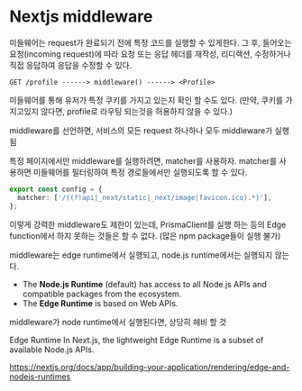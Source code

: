 # Nextjs middleware

미들웨어는 request가 완료되기 전에 특정 코드를 실행할 수 있게한다. 그 후, 들어오는 요청(incoming request)에 따라 요청 또는 응답 헤더를 재작성, 리디렉션, 수정하거나 직접 응답하여 응답을 수정할 수 있다.

```
GET /profile ------> middleware() ------> <Profile>
```

미들웨어를 통해 유저가 특정 쿠키를 가지고 있는지 확인 할 수도 있다. (만약, 쿠키를 가지고있지 않다면, profile로 라우팅 되는것을 허용하지 않을 수 있다.)

middleware를 선언하면, 서비스의 모든 request 하나하나 모두 middleware가 실행 됨

특정 페이지에서만 middleware를 실행하려면, matcher를 사용하자.
matcher를 사용하면 미들웨어를 필터링하여 특정 경로들에서만 실행되도록 할 수 있다.

```ts
export const config = {
  matcher: ['/((?!api|_next/static|_next/image|favicon.ico).*)'],
};
```

이렇게 강력한 middleware도 제한이 있는데, PrismaClient를 실행 하는 등의 Edge function에서 하지 못하는 것들은 할 수 없다. (많은 npm package들이 실행 불가)

middleware는 edge runtime에서 실행되고, node.js runtime에서는 실행되지 않는다.

- The **Node.js Runtime** (default) has access to all Node.js APIs and compatible packages from the ecosystem.
- The **Edge Runtime** is based on Web APIs.

middleware가 node runtime에서 실행된다면, 상당히 헤비 할 것

Edge Runtime
In Next.js, the lightweight Edge Runtime is a subset of available Node.js APIs.

https://nextjs.org/docs/app/building-your-application/rendering/edge-and-nodejs-runtimes
